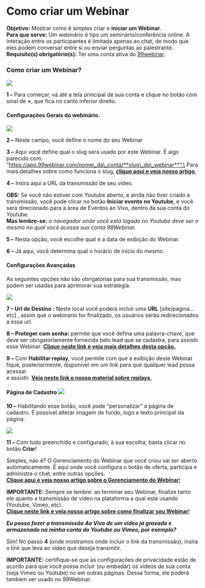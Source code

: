 # Como criar um Webinar

**Objetivo:**  Mostrar como é simples criar e **iniciar um Webinar**.\
**Para que serve:** Um webinário é tipo um seminário/conferência online. A interação entre os participantes é limitada apenas ao chat, de modo que eles podem conversar entre si ou enviar perguntas ao palestrante.\
**Requisito(s) obrigatório(s):**  Ter uma conta ativa do [99webinar](https://app.99webinar.com/).

### **Como criar um Webinar?**&#x20;

![](https://legado.leadlovers.site/wp-content/uploads/2019/04/2-27-1024x495.png)

**1 –** Para começar, vá até a tela principal de sua conta e clique no botão com sinal de **+**, que fica no canto inferior direito.

#### **Configurações Gerais do webinário.**

[![](https://legado.leadlovers.site/wp-content/uploads/2020/09/mceclip1-1.png)](https://legado.leadlovers.site/wp-content/uploads/2020/09/mceclip1-1.png)

**2 –** Neste campo, você define o nome do seu Webinar

**3 –** Aqui você define qual o slug será usado por este Webinar. É algo parecido com: “https://app.99webinar.com/nome\_da\_conta/**slug\_do\_webinar**“.\
Para mais detalhes sobre como funciona o slug, [**clique aqui e veja nosso artigo**.](https://suporte.love/slug/)

**4 –** Insira aqui a URL da transmissão de seu vídeo.

**OBS:** Se você não estiver com Youtube aberto, e ainda não tiver criado a transmissão, você pode clicar no botão **Iniciar evento no Youtube**, e você será direcionado para a área de Eventos ao Vivo, dentro da sua conta do Youtube.\
**Mas lembre-se:** _o navegador onde você está logado no Youtube deve ser o mesmo no qual você acessa sua conta 99Webinar._

**5 –** Nesta opção, você escolhe qual é a data de exibição do Webinar.

**6 –** Já aqui, você determina qual o horário de início do mesmo.

#### **Configurações Avançadas**

As seguintes opções não são obrigatórias para sua transmissão, mas podem ser usadas para aprimorar sua estratégia.

[![](https://legado.leadlovers.site/wp-content/uploads/2020/09/mceclip2.png)](https://legado.leadlovers.site/wp-content/uploads/2020/09/mceclip2.png)

**7 – Url de Destino :** Neste local você poderá incluir uma **URL** \[site/página…etc] , assim que o webinario for finalizado, os usuários serão redirecionados a essa url.&#x20;

**8 – Proteger com senha:** permite que você defina uma palavra-chave, que deve ser obrigatoriamente fornecida pelo lead que se cadastra, para assistir esse Webinar.  [**Clique neste link e veja mais detalhes desta opção.**](https://suporte.love/proteger-com-senha/)

**9 –** Com **Habilitar replay**, você permite com que a exibição deste Webinar fique, posteriormente, disponível em um link para que qualquer lead possa acessar\
e assistir. [**Veja neste link o nosso material sobre replays**.](https://suporte.love/replay/)

#### &#x20;**Página de Cadastro** [![](https://legado.leadlovers.site/wp-content/uploads/2020/09/mceclip6-1.png)](https://legado.leadlovers.site/wp-content/uploads/2020/09/mceclip6-1.png)

**10 –** Habilitando esse botão, você pode “personalizar” a página de cadastro. É possível alterar imagem de fundo, logo e texto principal da página.

[![](https://legado.leadlovers.site/wp-content/uploads/2020/09/mceclip4.png)](https://legado.leadlovers.site/wp-content/uploads/2020/09/mceclip4.png)

**11 –** Com tudo preenchido e configurado, à sua escolha, basta clicar no botão **Criar**!

Simples, não é? O Gerenciamento do Webinar que você criou vai ser aberto automaticamente. É aqui onde você configura o botão de oferta, participa e administra o chat, entre outras opções.\
[**Clique aqui e veja nosso artigo sobre o Gerenciamento do Webinar**!](https://suporte.love/gerenciamento-do-webinar/)

**IMPORTANTE:** Sempre se lembre: ao terminar seu Webinar, finalize tanto ele quanto a transmissão de vídeo na plataforma a qual está usando (Youtube, Vimeo, etc).\
[**Clique neste link e veja nosso artigo sobre como finalizar seu Webinar**!  ](https://suporte.love/finalizando-o-webinar/)

_**Eu posso fazer a transmissão Ao Vivo de um vídeo já gravado e armazenado na minha conta do Youtube ou Vimeo, por exemplo?**_

Sim! No passo **4** (onde mostramos onde incluir o link da transmissão), insira o link que leva ao vídeo que deseja transmitir.

**IMPORTANTE:** certifique-se que as configurações de privacidade estão de acordo para que você possa incluir (ou embedar) os vídeos de sua conta (seja Vimeo ou Youtube) no em outras páginas. Dessa forma, ele poderá também ser usado no 99Webinar.

